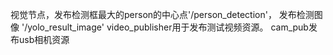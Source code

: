 视觉节点，发布检测框最大的person的中心点'/person_detection'，
发布检测图像 '/yolo_result_image'
video_publisher用于发布测试视频资源。
cam_pub发布usb相机资源
